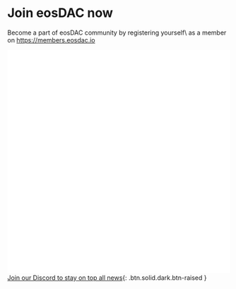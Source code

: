 **Join** eosDAC **now**
===

Become a part of eosDAC community by registering yourself\\
as a member on <https://members.eosdac.io>

[![Join](/assets/why-vote/vote.svg)Join our Discord to stay on top all news](https://discord.io/eosdac){: .btn.solid.dark.btn-raised }